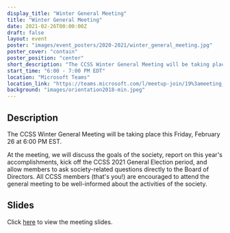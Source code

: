 ```yaml
---
display_title: "Winter General Meeting"
title: "Winter General Meeting"
date: 2021-02-26T00:00:00Z
draft: false
layout: event
poster: "images/event_posters/2020-2021/winter_general_meeting.jpg"
poster_cover: "contain"
poster_position: "center"
short_description: "The CCSS Winter General Meeting will be taking place this Friday, February 26 at 6:00 PM EST."
start_time: "6:00 - 7:00 PM EDT"
location: "Microsoft Teams"
location_link: "https://teams.microsoft.com/l/meetup-join/19%3ameeting_N2Q4NzIzMjItMzAzYi00ODljLWE1YTgtOWIyOTY2MzAyOTMx%40thread.v2/0?context=%7b%22Tid%22%3a%226ad91895-de06-485e-bc51-fce126cc8530%22%2c%22Oid%22%3a%228f673cc7-c6a0-4fba-abe4-237b3a53eb2f%22%7d"
background: "images/orientation2018-min.jpeg"
---
```


## Description

The CCSS Winter General Meeting will be taking place this Friday, February 26 at 6:00 PM EST.

At the meeting, we will discuss the goals of the society, report on this year's accomplishments, kick off the CCSS 2021 General Election period, and allow members to ask society-related questions directly to the Board of Directors. All CCSS members (that's you!) are encouraged to attend the general meeting to be well-informed about the activities of the society.

## Slides

Click [here](https://ccss.carleton.ca/pdfs/2020-2021/winter_general_meeting.pdf) to view the meeting slides.
